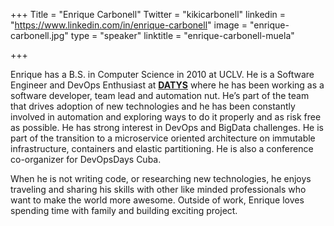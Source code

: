 +++
Title = "Enrique Carbonell"
Twitter = "kikicarbonell"
linkedin = "https://www.linkedin.com/in/enrique-carbonell"
image = "enrique-carbonell.jpg"
type = "speaker"
linktitle = "enrique-carbonell-muela"

+++

Enrique has a B.S. in Computer Science in 2010 at UCLV. He is a Software Engineer and DevOps Enthusiast at <strong><a href="http://www.datys.cu/">DATYS</a></strong> where he has been working as a software developer, team lead and automation nut. He’s part of the team that drives adoption of new technologies and he has been constantly involved in automation and exploring ways to do it properly and as risk free as possible. He has strong interest in DevOps and BigData challenges. He is part of the transition to a microservice oriented architecture on immutable infrastructure, containers and elastic partitioning. He is also a conference co-organizer for DevOpsDays Cuba.

When he is not writing code, or researching new technologies, he enjoys traveling and sharing his skills with other like minded professionals who want to make the world more awesome. Outside of work, Enrique loves spending time with family and building exciting project.
